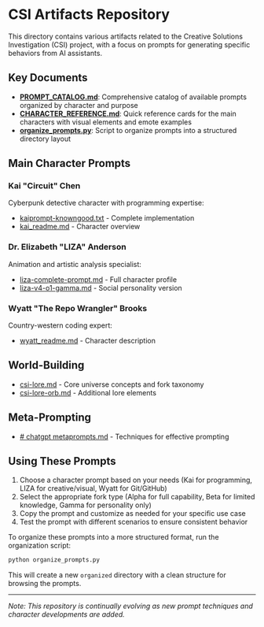 # CSI Artifacts Repository

This directory contains various artifacts related to the Creative Solutions Investigation (CSI) project, with a focus on prompts for generating specific behaviors from AI assistants.

## Key Documents

- **[PROMPT_CATALOG.md](PROMPT_CATALOG.md)**: Comprehensive catalog of available prompts organized by character and purpose
- **[CHARACTER_REFERENCE.md](CHARACTER_REFERENCE.md)**: Quick reference cards for the main characters with visual elements and emote examples
- **[organize_prompts.py](organize_prompts.py)**: Script to organize prompts into a structured directory layout

## Main Character Prompts

### Kai "Circuit" Chen
Cyberpunk detective character with programming expertise:
- [kaiprompt-knowngood.txt](/artifacts/kai/kaiprompt-knowngood.txt) - Complete implementation
- [kai_readme.md](/artifacts/kai/kai_readme.md) - Character overview

### Dr. Elizabeth "LIZA" Anderson
Animation and artistic analysis specialist:
- [liza-complete-prompt.md](/artifacts/liza/liza-complete-prompt.md) - Full character profile
- [liza-v4-o1-gamma.md](/artifacts/liza/liza-v4-o1-gamma.md) - Social personality version

### Wyatt "The Repo Wrangler" Brooks
Country-western coding expert:
- [wyatt_readme.md](/artifacts/liza/wyatt_readme.md) - Character description

## World-Building

- [csi-lore.md](/artifacts/csi-lore/csi-lore.md) - Core universe concepts and fork taxonomy
- [csi-lore-orb.md](/artifacts/csi-lore/csi-lore-orb.md) - Additional lore elements

## Meta-Prompting

- [# chatgpt metaprompts.md](/artifacts/_lessons_learned/%23%20chatgpt%20metaprompts.md) - Techniques for effective prompting

## Using These Prompts

1. Choose a character prompt based on your needs (Kai for programming, LIZA for creative/visual, Wyatt for Git/GitHub)
2. Select the appropriate fork type (Alpha for full capability, Beta for limited knowledge, Gamma for personality only)
3. Copy the prompt and customize as needed for your specific use case
4. Test the prompt with different scenarios to ensure consistent behavior

To organize these prompts into a more structured format, run the organization script:

```bash
python organize_prompts.py
```

This will create a new `organized` directory with a clean structure for browsing the prompts.

---

*Note: This repository is continually evolving as new prompt techniques and character developments are added.*